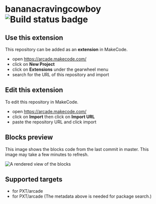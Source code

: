 # bananacravingcowboy ![Build status badge](https://github.com/matsemannen/bananacravingcowboy/workflows/MakeCode/badge.svg)



## Use this extension

This repository can be added as an **extension** in MakeCode.

* open https://arcade.makecode.com/
* click on **New Project**
* click on **Extensions** under the gearwheel menu
* search for the URL of this repository and import

## Edit this extension

To edit this repository in MakeCode.

* open https://arcade.makecode.com/
* click on **Import** then click on **Import URL**
* paste the repository URL and click import

## Blocks preview

This image shows the blocks code from the last commit in master.
This image may take a few minutes to refresh.

![A rendered view of the blocks](https://github.com/matsemannen/bananacravingcowboy/raw/master/.makecode/blocks.png)

## Supported targets

* for PXT/arcade
* for PXT/arcade
(The metadata above is needed for package search.)

